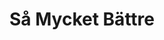 ---
title: Så Mycket Bättre
item_small: true
order_weight: 20
link: https://understandit.se/case/sa-mycket-battre
logo: logo.png
---